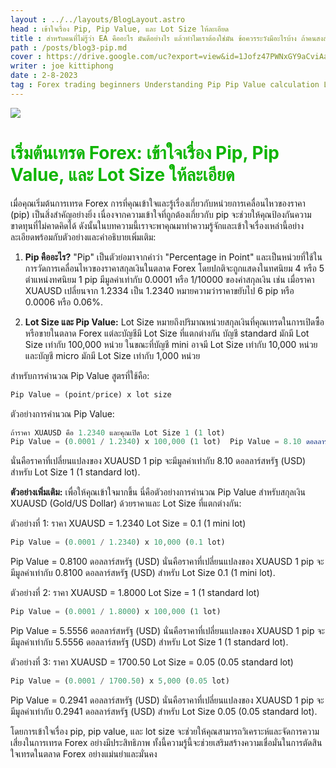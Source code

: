 ```yaml
---
layout : ../../layouts/BlogLayout.astro
head : เข้าใจเรื่อง Pip, Pip Value, และ Lot Size ให้ละเอียด
title : สำหรับคนที่ไม่รู้ว่า EA คืออะไร มันดีอย่างไร แล้วทำไมเราต้องใช่มัน ข้อควรระวังมีอะไรบ้าง ถ้าคนสงสัย บทความนี้มีคำตอบเข้าไปอ่านเลย
path : /posts/blog3-pip.md
cover : https://drive.google.com/uc?export=view&id=1Jofz47PWNxGY9aCviAab3K5rykW3cizL
writer : joe kittiphong
date : 2-8-2023
tag : Forex trading beginners Understanding Pip Pip Value calculation Lot Size explanation Forex market basics Percentage in Point (pip) Forex trading concepts Forex trading guide Forex trading education Pip calculation example Lot Size and risk management Pip Value significance Forex trading terminology Currency pair movement Forex trading fundamentals
---
```



![](https://drive.google.com/uc?export=view&id=1Jofz47PWNxGY9aCviAab3K5rykW3cizL)
<!-- ![](../content-image/blog-3.png) -->

# <font color=#0fb503>เริ่มต้นเทรด Forex: เข้าใจเรื่อง Pip, Pip Value, และ Lot Size ให้ละเอียด</font>


เมื่อคุณเริ่มต้นการเทรด Forex การที่คุณเข้าใจและรู้เรื่องเกี่ยวกับหน่วยการเคลื่อนไหวของราคา (pip) เป็นสิ่งสำคัญอย่างยิ่ง เนื่องจากความเข้าใจที่ถูกต้องเกี่ยวกับ pip จะช่วยให้คุณป้องกันความขาดทุนที่ไม่คาดคิดได้ ดังนั้นในบทความนี้เราจะพาคุณมาทำความรู้จักและเข้าใจเรื่องเหล่านี้อย่างละเอียดพร้อมกับตัวอย่างและคำอธิบายเพิ่มเติม:

1. **Pip คืออะไร?**
"Pip" เป็นตัวย่อมาจากคำว่า "Percentage in Point" และเป็นหน่วยที่ใช้ในการวัดการเคลื่อนไหวของราคาสกุลเงินในตลาด Forex โดยปกติจะถูกแสดงในทศนิยม 4 หรือ 5 ตำแหน่งทศนิยม 1 pip มีมูลค่าเท่ากับ 0.0001 หรือ 1/10000 ของค่าสกุลเงิน เช่น เมื่อราคา XUAUSD เปลี่ยนจาก 1.2334 เป็น 1.2340 หมายความว่าราคาขยับไป 6 pip หรือ 0.0006 หรือ 0.06%.

2. **Lot Size และ Pip Value:**
Lot Size หมายถึงปริมาณหน่วยสกุลเงินที่คุณเทรดในการเปิดซื้อหรือขายในตลาด Forex แต่ละบัญชีมี Lot Size ที่แตกต่างกัน 
บัญชี standard มักมี Lot Size เท่ากับ 100,000 หน่วย 
ในขณะที่บัญชี mini อาจมี Lot Size เท่ากับ 10,000 หน่วย 
และบัญชี micro มักมี Lot Size เท่ากับ 1,000 หน่วย

 สำหรับการคำนวณ Pip Value สูตรที่ใช้คือ:
```js
Pip Value = (point/price) x lot size
```

ตัวอย่างการคำนวณ Pip Value:
```js
ถ้าราคา XUAUSD คือ 1.2340 และคุณเปิด Lot Size 1 (1 lot)
Pip Value = (0.0001 / 1.2340) x 100,000 (1 lot)  Pip Value = 8.10 ดอลลาร์สหรัฐ (USD)
```
นั่นคือราคาที่เปลี่ยนแปลงของ XUAUSD 1 pip จะมีมูลค่าเท่ากับ 8.10 ดอลลาร์สหรัฐ (USD) สำหรับ Lot Size 1 (1 standard lot).

**ตัวอย่างเพิ่มเติม:**
เพื่อให้คุณเข้าใจมากขึ้น นี่คือตัวอย่างการคำนวณ Pip Value สำหรับสกุลเงิน XUAUSD (Gold/US Dollar) ด้วยราคาและ Lot Size ที่แตกต่างกัน:

ตัวอย่างที่ 1: ราคา XUAUSD = 1.2340 Lot Size = 0.1 (1 mini lot)
```js
Pip Value = (0.0001 / 1.2340) x 10,000 (0.1 lot) 
```
Pip Value = 0.8100 ดอลลาร์สหรัฐ (USD)
นั่นคือราคาที่เปลี่ยนแปลงของ XUAUSD 1 pip จะมีมูลค่าเท่ากับ 0.8100 ดอลลาร์สหรัฐ (USD) สำหรับ Lot Size 0.1 (1 mini lot).

ตัวอย่างที่ 2: ราคา XUAUSD = 1.8000 Lot Size = 1 (1 standard lot)
```js
Pip Value = (0.0001 / 1.8000) x 100,000 (1 lot) 
```
Pip Value = 5.5556 ดอลลาร์สหรัฐ (USD)
นั่นคือราคาที่เปลี่ยนแปลงของ XUAUSD 1 pip จะมีมูลค่าเท่ากับ 5.5556 ดอลลาร์สหรัฐ (USD) สำหรับ Lot Size 1 (1 standard lot).

ตัวอย่างที่ 3: ราคา XUAUSD = 1700.50 Lot Size = 0.05 (0.05 standard lot)
```js
Pip Value = (0.0001 / 1700.50) x 5,000 (0.05 lot) 
```
Pip Value = 0.2941 ดอลลาร์สหรัฐ (USD)
นั่นคือราคาที่เปลี่ยนแปลงของ XUAUSD 1 pip จะมีมูลค่าเท่ากับ 0.2941 ดอลลาร์สหรัฐ (USD) สำหรับ Lot Size 0.05 (0.05 standard lot).

โดยการเข้าใจเรื่อง pip, pip value, และ lot size จะช่วยให้คุณสามารถวิเคราะห์และจัดการความเสี่ยงในการเทรด Forex อย่างมีประสิทธิภาพ ทั้งนี้ความรู้นี้จะช่วยเสริมสร้างความเชื่อมั่นในการตัดสินใจเทรดในตลาด Forex อย่างแม่นยำและมั่นคง
